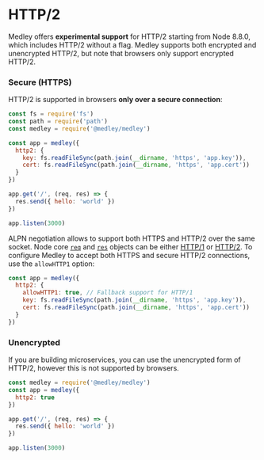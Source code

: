 # HTTP/2

Medley offers **experimental support** for HTTP/2 starting from Node 8.8.0,
which includes HTTP/2 without a flag. Medley supports both encrypted and
unencrypted HTTP/2, but note that browsers only support encrypted HTTP/2.

### Secure (HTTPS)

HTTP/2 is supported in browsers **only over a secure connection**:

```js
const fs = require('fs')
const path = require('path')
const medley = require('@medley/medley')

const app = medley({
  http2: {
    key: fs.readFileSync(path.join(__dirname, 'https', 'app.key')),
    cert: fs.readFileSync(path.join(__dirname, 'https', 'app.cert'))
  }
})

app.get('/', (req, res) => {
  res.send({ hello: 'world' })
})

app.listen(3000)
```

ALPN negotiation allows to support both HTTPS and HTTP/2 over the same socket.
Node core [`req`](Request.md#reqstream) and [`res`](Response.md#resstream)
objects can be either [HTTP/1](https://nodejs.org/api/http.html) or
[HTTP/2](https://nodejs.org/api/http2.html). To configure Medley to accept both
HTTPS and secure HTTP/2 connections, use the `allowHTTP1` option:

```js
const app = medley({
  http2: {
    allowHTTP1: true, // Fallback support for HTTP/1
    key: fs.readFileSync(path.join(__dirname, 'https', 'app.key')),
    cert: fs.readFileSync(path.join(__dirname, 'https', 'app.cert'))
  }
})
```

### Unencrypted

If you are building microservices, you can use the unencrypted form of HTTP/2,
however this is not supported by browsers.

```js
const medley = require('@medley/medley')
const app = medley({
  http2: true
})

app.get('/', (req, res) => {
  res.send({ hello: 'world' })
})

app.listen(3000)
```
